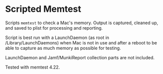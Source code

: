 # Scripted Memtest

Scripts `memtest` to check a Mac's memory. Output is captured, cleaned up, and saved to plist for processing and reporting. 

Script is best run with a LaunchDaemon (as root in /Library/LaunchDaemons) when Mac is not in use and after a reboot to be able to capture as much memory as possible for testing. 

LaunchDaemon and Jamf/MunkiReport collection parts are not included. 

Tested with memtest 4.22.